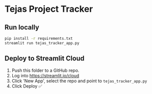 # Tejas Project Tracker

## Run locally

```bash
pip install -r requirements.txt
streamlit run tejas_tracker_app.py
```

## Deploy to Streamlit Cloud

1. Push this folder to a GitHub repo.
2. Log into https://streamlit.io/cloud
3. Click 'New App', select the repo and point to `tejas_tracker_app.py`
4. Click Deploy ✅
